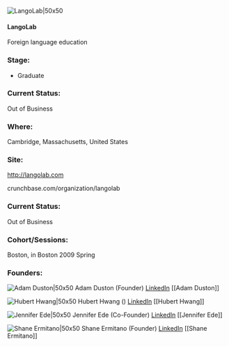 

![LangoLab|50x50](https://apimg.techstars.com/connect/images/image_files/5361/3f60/b776/1035/b600/000e/original/LangoLab.jpg)

#### LangoLab
Foreign language education

### Stage: 
 - Graduate 

### Current Status: 
Out of Business

### Where:
Cambridge, Massachusetts, United States

### Site:
http://langolab.com



crunchbase.com/organization/langolab

### Current Status: 
Out of Business

### Cohort/Sessions: 
Boston, in Boston 2009 Spring

### Founders: 

![Adam Duston|50x50](https://apimg.techstars.com/connect/images/image_files/52ca/b266/7ef2/772b/e800/0001/original/104001b.jpg) Adam Duston (Founder) [LinkedIn](https://linkedin.com/in/aduston) [[Adam Duston]]

![Hubert Hwang|50x50](http://gravatar.com/avatar/bccd5213fcca0a239fbf7c9516e8136b.png?s=150&d=identicon) Hubert Hwang () [LinkedIn](https://linkedin.com/in/hubert-hwang-42342310) [[Hubert Hwang]]

![Jennifer Ede|50x50](http://gravatar.com/avatar/2d169d059c0136044979d9cb02d548a4.png?s=150&d=identicon) Jennifer Ede (Co-Founder) [LinkedIn](https://linkedin.com/in/joede) [[Jennifer Ede]]

![Shane Ermitano|50x50](https://s3.amazonaws.com/founders-techstars-images/003E000000NzdKUIAZ.jpg) Shane Ermitano (Founder) [LinkedIn](https://linkedin.com/in/shaneermitano) [[Shane Ermitano]]


